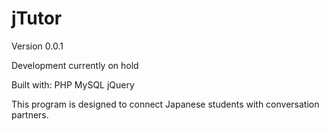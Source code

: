 jTutor
======
Version 0.0.1

Development currently on hold

Built with:
PHP
MySQL
jQuery


This program is designed to connect Japanese students with conversation partners.
